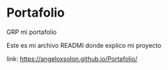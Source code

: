 # Portafolio
GRP mi portafolio


Este es mi archivo READMI donde explico mi proyecto

link: https://angeloxsolon.github.io/Portafolio/
